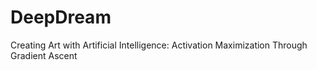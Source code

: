 # DeepDream
Creating Art with Artificial Intelligence: Activation Maximization Through Gradient Ascent
